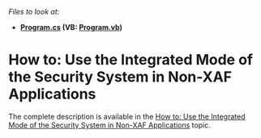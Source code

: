 <!-- default file list -->
*Files to look at*:

* **[Program.cs](./CS/Security_Integrated_Console/Program.cs) (VB: [Program.vb](./VB/Security_Integrated_Console/Program.vb))**
<!-- default file list end -->
# How to: Use the Integrated Mode of the Security System in Non-XAF Applications


<p>The complete description is available in the <a href="http://documentation.devexpress.com/#Xaf/CustomDocument3558"><u>How to: Use the Integrated Mode of the Security System in Non-XAF Applications</u></a> topic.</p><br />


<br/>


